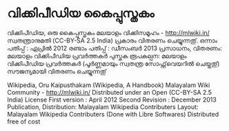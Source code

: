 വിക്കിപീഡിയ കൈപ്പുസ്തകം
=============
വിക്കിപീഡിയ, ഒരു കൈപ്പുസ്തകം
മലയാളം വിക്കിസമൂഹം - http://mlwiki.in/
സ്വതന്ത്രാനുമതി (CC-BY-SA 2.5 India) പ്രകാരം വിതരണം ചെയ്യുന്നതു്.
ഒന്നാം പതിപ്പ് : ഏപ്രിൽ 2012
രണ്ടാം പതിപ്പ് : ഡീസംബർ 2013
പ്രസാധനം, വിതരണം: മലയാളം വിക്കിപീഡിയ പ്രവർത്തകർ
പുസ്തക രൂപകല്പന: മലയാളം വിക്കിപീഡിയ പ്രവർത്തകർ (പൂർണ്ണമായും സ്വതന്ത്ര സോഫ്റ്റ്‌വെയറിൽ ചെയ്തതു്)
സൗജന്യമായി വിതരണം ചെയ്യുന്നതു്



Wikipedia, Oru Kaipusthakam (Wikipedia, A Handbook)
Malayalam Wiki Community - http://mlwiki.in/
Distributed under an Open (CC-BY-SA 2.5 India) License
First version : April 2012
Second Revision : December 2013
Publication, Distribution: Malayalam Wikipedia Contributers
Layout: Malayalam Wikipedia Contributers (Done with Libre Softwares)
Distributed free of cost
